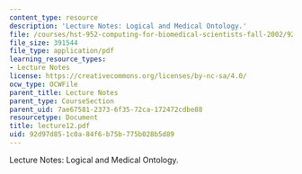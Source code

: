 ```yaml
---
content_type: resource
description: 'Lecture Notes: Logical and Medical Ontology.'
file: /courses/hst-952-computing-for-biomedical-scientists-fall-2002/92d97d851c0a84f6b75b775b028b5d89_lecture12.pdf
file_size: 391544
file_type: application/pdf
learning_resource_types:
- Lecture Notes
license: https://creativecommons.org/licenses/by-nc-sa/4.0/
ocw_type: OCWFile
parent_title: Lecture Notes
parent_type: CourseSection
parent_uid: 7ae67581-2373-6f35-72ca-172472cdbe88
resourcetype: Document
title: lecture12.pdf
uid: 92d97d85-1c0a-84f6-b75b-775b028b5d89
---
```

Lecture Notes: Logical and Medical Ontology.
